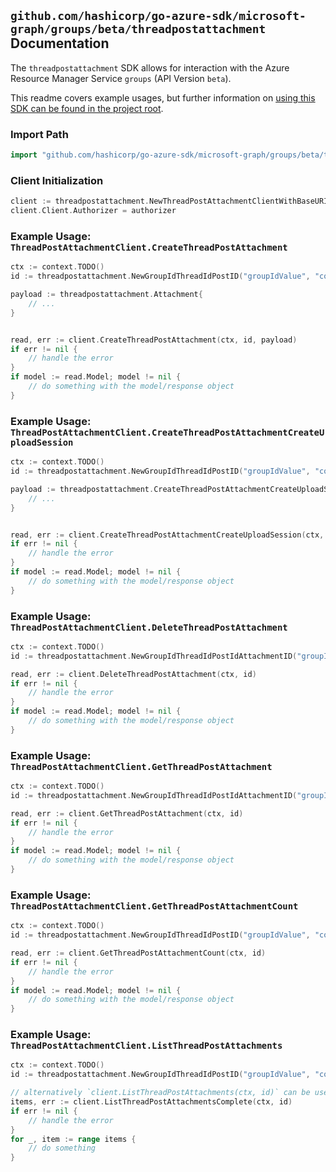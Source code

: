 
## `github.com/hashicorp/go-azure-sdk/microsoft-graph/groups/beta/threadpostattachment` Documentation

The `threadpostattachment` SDK allows for interaction with the Azure Resource Manager Service `groups` (API Version `beta`).

This readme covers example usages, but further information on [using this SDK can be found in the project root](https://github.com/hashicorp/go-azure-sdk/tree/main/docs).

### Import Path

```go
import "github.com/hashicorp/go-azure-sdk/microsoft-graph/groups/beta/threadpostattachment"
```


### Client Initialization

```go
client := threadpostattachment.NewThreadPostAttachmentClientWithBaseURI("https://management.azure.com")
client.Client.Authorizer = authorizer
```


### Example Usage: `ThreadPostAttachmentClient.CreateThreadPostAttachment`

```go
ctx := context.TODO()
id := threadpostattachment.NewGroupIdThreadIdPostID("groupIdValue", "conversationThreadIdValue", "postIdValue")

payload := threadpostattachment.Attachment{
	// ...
}


read, err := client.CreateThreadPostAttachment(ctx, id, payload)
if err != nil {
	// handle the error
}
if model := read.Model; model != nil {
	// do something with the model/response object
}
```


### Example Usage: `ThreadPostAttachmentClient.CreateThreadPostAttachmentCreateUploadSession`

```go
ctx := context.TODO()
id := threadpostattachment.NewGroupIdThreadIdPostID("groupIdValue", "conversationThreadIdValue", "postIdValue")

payload := threadpostattachment.CreateThreadPostAttachmentCreateUploadSessionRequest{
	// ...
}


read, err := client.CreateThreadPostAttachmentCreateUploadSession(ctx, id, payload)
if err != nil {
	// handle the error
}
if model := read.Model; model != nil {
	// do something with the model/response object
}
```


### Example Usage: `ThreadPostAttachmentClient.DeleteThreadPostAttachment`

```go
ctx := context.TODO()
id := threadpostattachment.NewGroupIdThreadIdPostIdAttachmentID("groupIdValue", "conversationThreadIdValue", "postIdValue", "attachmentIdValue")

read, err := client.DeleteThreadPostAttachment(ctx, id)
if err != nil {
	// handle the error
}
if model := read.Model; model != nil {
	// do something with the model/response object
}
```


### Example Usage: `ThreadPostAttachmentClient.GetThreadPostAttachment`

```go
ctx := context.TODO()
id := threadpostattachment.NewGroupIdThreadIdPostIdAttachmentID("groupIdValue", "conversationThreadIdValue", "postIdValue", "attachmentIdValue")

read, err := client.GetThreadPostAttachment(ctx, id)
if err != nil {
	// handle the error
}
if model := read.Model; model != nil {
	// do something with the model/response object
}
```


### Example Usage: `ThreadPostAttachmentClient.GetThreadPostAttachmentCount`

```go
ctx := context.TODO()
id := threadpostattachment.NewGroupIdThreadIdPostID("groupIdValue", "conversationThreadIdValue", "postIdValue")

read, err := client.GetThreadPostAttachmentCount(ctx, id)
if err != nil {
	// handle the error
}
if model := read.Model; model != nil {
	// do something with the model/response object
}
```


### Example Usage: `ThreadPostAttachmentClient.ListThreadPostAttachments`

```go
ctx := context.TODO()
id := threadpostattachment.NewGroupIdThreadIdPostID("groupIdValue", "conversationThreadIdValue", "postIdValue")

// alternatively `client.ListThreadPostAttachments(ctx, id)` can be used to do batched pagination
items, err := client.ListThreadPostAttachmentsComplete(ctx, id)
if err != nil {
	// handle the error
}
for _, item := range items {
	// do something
}
```
